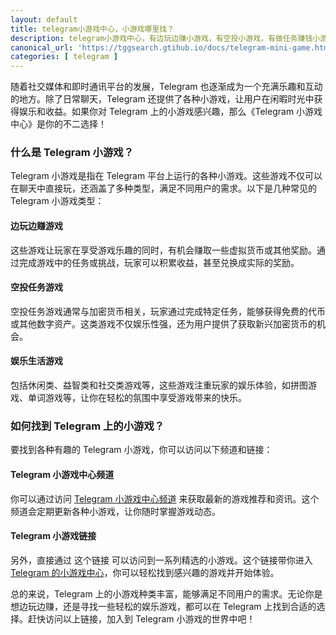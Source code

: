 ```yaml
---
layout: default
title: telegram小游戏中心，小游戏哪里找？
description: telegram小游戏中心，有边玩边赚小游戏，有空投小游戏，有做任务赚钱小游戏，应用尽有，这个入口帮你挑选了精品的小游戏列表。
canonical_url: 'https://tggsearch.gtihub.io/docs/telegram-mini-game.html'
categories: [ telegram ]
---
```

随着社交媒体和即时通讯平台的发展，Telegram 也逐渐成为一个充满乐趣和互动的地方。除了日常聊天，Telegram 还提供了各种小游戏，让用户在闲暇时光中获得娱乐和收益。如果你对 Telegram 上的小游戏感兴趣，那么《Telegram 小游戏中心》是你的不二选择！

### 什么是 Telegram 小游戏？
Telegram 小游戏是指在 Telegram 平台上运行的各种小游戏。这些游戏不仅可以在聊天中直接玩，还涵盖了多种类型，满足不同用户的需求。以下是几种常见的 Telegram 小游戏类型：

#### 边玩边赚游戏
这些游戏让玩家在享受游戏乐趣的同时，有机会赚取一些虚拟货币或其他奖励。通过完成游戏中的任务或挑战，玩家可以积累收益，甚至兑换成实际的奖励。

#### 空投任务游戏
空投任务游戏通常与加密货币相关，玩家通过完成特定任务，能够获得免费的代币或其他数字资产。这类游戏不仅娱乐性强，还为用户提供了获取新兴加密货币的机会。

#### 娱乐生活游戏
包括休闲类、益智类和社交类游戏等，这些游戏注重玩家的娱乐体验，如拼图游戏、单词游戏等，让你在轻松的氛围中享受游戏带来的快乐。

### 如何找到 Telegram 上的小游戏？
要找到各种有趣的 Telegram 小游戏，你可以访问以下频道和链接：

#### Telegram 小游戏中心频道
你可以通过访问 [Telegram 小游戏中心频道](./302.html?target=https://t.me/miniGamesn) 来获取最新的游戏推荐和资讯。这个频道会定期更新各种小游戏，让你随时掌握游戏动态。

#### Telegram 小游戏链接
另外，直接通过 这个链接 可以访问到一系列精选的小游戏。这个链接带你进入 [Telegram 的小游戏中心](./302.html?target=https://t.me/tgGameCenterBot/tggame)，你可以轻松找到感兴趣的游戏并开始体验。

总的来说，Telegram 上的小游戏种类丰富，能够满足不同用户的需求。无论你是想边玩边赚，还是寻找一些轻松的娱乐游戏，都可以在 Telegram 上找到合适的选择。赶快访问以上链接，加入到 Telegram 小游戏的世界中吧！